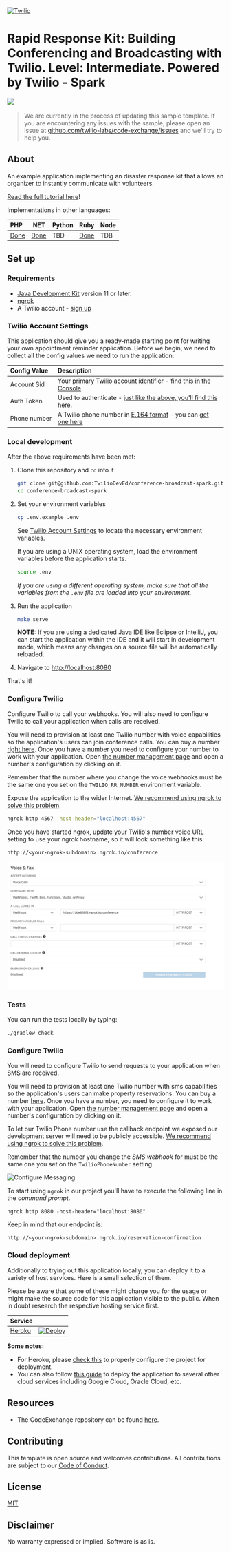 <a  href="https://www.twilio.com">
<img  src="https://static0.twilio.com/marketing/bundles/marketing/img/logos/wordmark-red.svg"  alt="Twilio"  width="250"  />
</a>

# Rapid Response Kit: Building Conferencing and Broadcasting with Twilio. Level: Intermediate. Powered by Twilio - Spark

![](https://github.com/TwilioDevEd/conference-broadcast-spark/workflows/Gradle/badge.svg)

> We are currently in the process of updating this sample template. If you are encountering any issues with the sample, please open an issue at [github.com/twilio-labs/code-exchange/issues](https://github.com/twilio-labs/code-exchange/issues) and we'll try to help you.

## About

An example application implementing an disaster response kit that allows an organizer to instantly communicate with volunteers.

[Read the full tutorial here](https://www.twilio.com/docs/tutorials/walkthrough/conference-broadcast/java/spark)!

Implementations in other languages:

| PHP | .NET | Python | Ruby | Node |
| :--- | :--- | :----- | :-- | :--- |
| [Done](https://github.com/TwilioDevEd/conference-broadcast-laravel)  | [Done](https://github.com/TwilioDevEd/conference-broadcast-csharp)  | TBD  | [Done](https://github.com/TwilioDevEd/conference-broadcast-rails) | TDB |

<!--
### How it works

**TODO: Describe how it works**
-->

## Set up

### Requirements

- [Java Development Kit](https://adoptopenjdk.net/) version 11 or later.
- [ngrok](https://ngrok.com)
- A Twilio account - [sign up](https://www.twilio.com/try-twilio)

### Twilio Account Settings

This application should give you a ready-made starting point for writing your
own appointment reminder application. Before we begin, we need to collect
all the config values we need to run the application:

| Config&nbsp;Value | Description                                                                                                                                                  |
| :---------------- | :----------------------------------------------------------------------------------------------------------------------------------------------------------- |
| Account&nbsp;Sid  | Your primary Twilio account identifier - find this [in the Console](https://www.twilio.com/console).                                                         |
| Auth&nbsp;Token   | Used to authenticate - [just like the above, you'll find this here](https://www.twilio.com/console).                                                         |
| Phone&nbsp;number | A Twilio phone number in [E.164 format](https://en.wikipedia.org/wiki/E.164) - you can [get one here](https://www.twilio.com/console/phone-numbers/incoming) |

### Local development

After the above requirements have been met:

1. Clone this repository and `cd` into it

    ```bash
    git clone git@github.com:TwilioDevEd/conference-broadcast-spark.git
    cd conference-broadcast-spark
    ```

2. Set your environment variables

    ```bash
    cp .env.example .env
    ```
    See [Twilio Account Settings](#twilio-account-settings) to locate the necessary environment variables.

    If you are using a UNIX operating system, load the environment variables before the application starts.

    ```bash
    source .env
    ```

    _If you are using a different operating system, make sure that all the variables from the `.env` file are loaded into your environment._

3. Run the application

    ```bash
    make serve
    ```
    **NOTE:** If you are using a dedicated Java IDE like Eclipse or IntelliJ, you can start the application within the IDE and it will start in development mode, which means any changes on a source file will be automatically reloaded.

7. Navigate to [http://localhost:8080](http://localhost:8080)

That's it!

### Configure Twilio

Configure Twilio to call your webhooks. You will also need to configure Twilio to call your application when calls are received.

You will need to provision at least one Twilio number with voice capabilities so the application's users can join conference calls. You can buy a number [right here](https://www.twilio.com/user/account/phone-numbers/search). Once you have a number you need to configure your number to work with your application. Open [the number management page](https://www.twilio.com/user/account/phone-numbers/incoming) and open a number's configuration by clicking on it.

Remember that the number where you change the voice webhooks must be the same one you set on the `TWILIO_RR_NUMBER` environment variable.

Expose the application to the wider Internet. [We recommend using ngrok to solve this problem](https://www.twilio.com/blog/2015/09/6-awesome-reasons-to-use-ngrok-when-testing-webhooks.html).

```bash
ngrok http 4567 -host-header="localhost:4567"
```

Once you have started ngrok, update your Twilio's number voice URL setting to use your ngrok hostname, so it will look something like this:

```
http://<your-ngrok-subdomain>.ngrok.io/conference
```

   ![Configure Voice](number.png)

### Tests

You can run the tests locally by typing:

```bash
./gradlew check
```

### Configure Twilio

You will need to configure Twilio to send requests to your application when SMS are received.

You will need to provision at least one Twilio number with sms capabilities so the application's users can make property reservations. You can buy a number [here](https://www.twilio.com/user/account/phone-numbers/search). Once you have a number,  you need to configure it to work with your application. Open [the number management page](https://www.twilio.com/user/account/phone-numbers/incoming) and open a number's configuration by clicking on it.

To let our Twilio Phone number use the callback endpoint we exposed our development server will need to be publicly accessible. [We recommend using ngrok to solve this problem](https://www.twilio.com/blog/2015/09/6-awesome-reasons-to-use-ngrok-when-testing-webhooks.html).

Remember that the number you change the _SMS webhook_ for must be the same one you set on the `TwilioPhoneNumber` setting.

   ![Configure Messaging](webhook.png)

To start using `ngrok` in our project you'll have to execute the following line in the _command prompt_.

```
ngrok http 8080 -host-header="localhost:8080"
```

Keep in mind that our endpoint is:

```
http://<your-ngrok-subdomain>.ngrok.io/reservation-confirmation
```

### Cloud deployment

Additionally to trying out this application locally, you can deploy it to a variety of host services. Here is a small selection of them.

Please be aware that some of these might charge you for the usage or might make the source code for this application visible to the public. When in doubt research the respective hosting service first.

| Service                           |                                                                                                                                                                                                                           |
| :-------------------------------- | :------------------------------------------------------------------------------------------------------------------------------------------------------------------------------------------------------------------------ |
| [Heroku](https://www.heroku.com/) | [![Deploy](https://www.herokucdn.com/deploy/button.svg)](https://heroku.com/deploy?template=https://github.com/TwilioDevEd/conference-broadcast-spark/tree/master)                                                                                                                                       |

**Some notes:** 
- For Heroku, please [check this](https://devcenter.heroku.com/articles/deploying-gradle-apps-on-heroku) to properly configure the project for deployment.
- You can also follow [this guide](https://vaadin.com/blog/how-to-deploy-your-java-app-to-the-cloud) to deploy the application to several other cloud services including Google Cloud, Oracle Cloud, etc.

## Resources

- The CodeExchange repository can be found [here](https://github.com/twilio-labs/code-exchange/).

## Contributing

This template is open source and welcomes contributions. All contributions are subject to our [Code of Conduct](https://github.com/twilio-labs/.github/blob/master/CODE_OF_CONDUCT.md).

## License

[MIT](http://www.opensource.org/licenses/mit-license.html)

## Disclaimer

No warranty expressed or implied. Software is as is.

[twilio]: https://www.twilio.com
